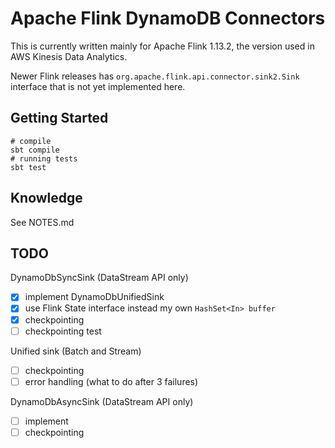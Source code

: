 # Apache Flink DynamoDB Connectors

This is currently written mainly for Apache Flink 1.13.2, 
the version used in AWS Kinesis Data Analytics.

Newer Flink releases has `org.apache.flink.api.connector.sink2.Sink` interface
that is not yet implemented here.

## Getting Started
```shell
# compile
sbt compile
# running tests
sbt test 
```

## Knowledge
See NOTES.md

## TODO
DynamoDbSyncSink (DataStream API only)
- [x] implement DynamoDbUnifiedSink
- [x] use Flink State interface instead my own `HashSet<In> buffer`
- [x] checkpointing
- [ ] checkpointing test

Unified sink (Batch and Stream)
- [ ] checkpointing
- [ ] error handling (what to do after 3 failures)

DynamoDbAsyncSink (DataStream API only)
- [ ] implement
- [ ] checkpointing